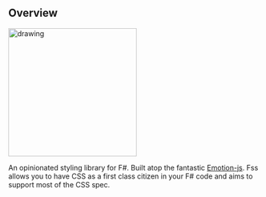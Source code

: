 ## Overview

<img src="https://raw.githubusercontent.com/Bjorn-Strom/FSS/master/logo.png" alt="drawing" width="256" height="256"/>

An opinionated styling library for F#.
Built atop the fantastic [Emotion-js](https://github.com/emotion-js/emotion). Fss allows you to have CSS as a first class citizen in your F# code and aims to support most of the CSS spec.
